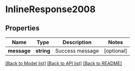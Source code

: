 # InlineResponse2008

## Properties
Name | Type | Description | Notes
------------ | ------------- | ------------- | -------------
**message** | **string** | Success message | [optional] 

[[Back to Model list]](../../README.md#documentation-for-models) [[Back to API list]](../../README.md#documentation-for-api-endpoints) [[Back to README]](../../README.md)

